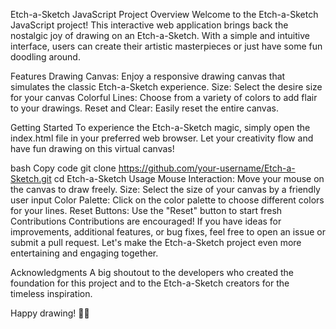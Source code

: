 
Etch-a-Sketch JavaScript Project
Overview
Welcome to the Etch-a-Sketch JavaScript project! This interactive web application brings back the nostalgic joy of drawing on an Etch-a-Sketch. With a simple and intuitive interface, users can create their artistic masterpieces or just have some fun doodling around.

Features
Drawing Canvas: Enjoy a responsive drawing canvas that simulates the classic Etch-a-Sketch experience.
Size: Select the desire size for your canvas
Colorful Lines: Choose from a variety of colors to add flair to your drawings.
Reset and Clear: Easily reset the entire canvas.

Getting Started
To experience the Etch-a-Sketch magic, simply open the index.html file in your preferred web browser. Let your creativity flow and have fun drawing on this virtual canvas!

bash
Copy code
git clone https://github.com/your-username/Etch-a-Sketch.git
cd Etch-a-Sketch
Usage
Mouse Interaction: Move your mouse on the canvas to draw freely.
Size: Select the size of your canvas by a friendly user input
Color Palette: Click on the color palette to choose different colors for your lines.
Reset Buttons: Use the "Reset" button to start fresh 
Contributions
Contributions are encouraged! If you have ideas for improvements, additional features, or bug fixes, feel free to open an issue or submit a pull request. Let's make the Etch-a-Sketch project even more entertaining and engaging together.

Acknowledgments
A big shoutout to the developers who created the foundation for this project and to the Etch-a-Sketch creators for the timeless inspiration.

Happy drawing! 🎨✨
